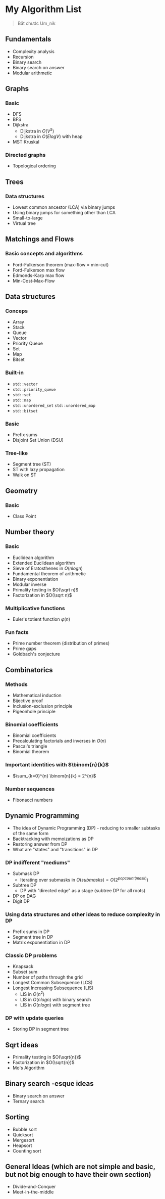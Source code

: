 # My Algorithm List 
> Bắt chước Um_nik

## Fundamentals
- Complexity analysis
- Recursion
- Binary search
- Binary search on answer
- Modular arithmetic
  
## Graphs
### Basic
- DFS
- BFS
- Dijkstra
  - Dijkstra in $O(V^2)$
  - Dijkstra in $O(ElogV)$ with heap
- MST Kruskal
### Directed graphs
- Topological ordering
  
## Trees
### Data structures
- Lowest common ancestor (LCA) via binary jumps
- Using binary jumps for something other than LCA
- Small-to-large
- Virtual tree

## Matchings and Flows
### Basic concepts and algorithms
- Ford-Fulkerson theorem (max-flow = min-cut)
- Ford-Fulkerson max flow
- Edmonds-Karp max flow
- Min-Cost-Max-Flow

## Data structures
### Conceps
- Array
- Stack
- Queue
- Vector
- Priority Queue
- Set
- Map
- Bitset
### Built-in
- ```std::vector```
- ```std::priority_queue```
- ```std::set```
- ```std::map```
- ```std::unordered_set``` ```std::unordered_map```
- ```std::bitset```
### Basic
- Prefix sums
- Disjoint Set Union (DSU)
### Tree-like
- Segment tree (ST)
- ST with lazy propagation
- Walk on ST

## Geometry
### Basic
- Class Point

## Number theory
### Basic
- Euclidean algorithm
- Extended Euclidean algorithm
- Sieve of Eratosthenes in $O(nlogn)$
- Fundamental theorem of arithmetic
- Binary exponentiation
- Modular inverse
- Primality testing in $O(\sqrt n)$
- Factorization in $O(\sqrt n)$
### Multiplicative functions
- Euler's totient function $\varphi(n)$
### Fun facts
- Prime number theorem (distribution of primes)
- Prime gaps
- Goldbach's conjecture

## Combinatorics
### Methods
- Mathematical induction
- Bijective proof
- Inclusion-exclusion principle
- Pigeonhole principle
### Binomial coefficients
- Binomial coefficients
- Precalculating factorials and inverses in $O(n)$
- Pascal's triangle
- Binomial theorem
### Important identities with $\binom{n}{k}$
- $\sum_{k=0}^{n} \binom{n}{k} = 2^{n}$
### Number sequences
- Fibonacci numbers

## Dynamic Programming
- The idea of Dynamic Programming (DP) - reducing to smaller subtasks of the same form
- Backtracking with memoizations as DP
- Restoring answer from DP
- What are "states" and "transitions" in DP
### DP indifferent "mediums"
- Submask DP
  - Iterating over submasks in $O(submasks) = O(2^{popcount(mask)})$
- Subtree DP
  - DP with "directed edge" as a stage (subtree DP for all roots)
- DP on DAG
- Digit DP
### Using data structures and other ideas to reduce complexity in DP
- Prefix sums in DP
- Segment tree in DP
- Matrix exponentiation in DP
### Classic DP problems
- Knapsack
- Subset sum
- Number of paths through the grid
- Longest Common Subsequence (LCS)
- Longest Increasing Subsequence (LIS)
  - LIS in $O(n^2)$
  - LIS in $O(nlogn)$ with binary search
  - LIS in $O(nlogn)$ with segment tree
### DP with update queries
- Storing DP in segment tree

## Sqrt ideas
- Primality testing in $O(\sqrt{n})$
- Factorization in $O(\sqrt{n})$
- Mo's Algorithm

## Binary search -esque ideas
- Binary search on answer
- Ternary search

## Sorting
- Bubble sort
- Quicksort
- Mergesort
- Heapsort
- Counting sort

## General Ideas (which are not simple and basic, but not big enough to have their own section)
- Divide-and-Conquer
- Meet-in-the-middle
